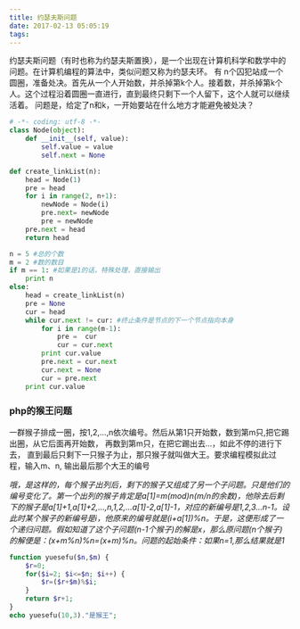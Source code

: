 ```yaml
---
title: 约瑟夫斯问题
date: 2017-02-13 05:05:19
tags:
---
```

约瑟夫斯问题（有时也称为约瑟夫斯置换），是一个出现在计算机科学和数学中的问题。在计算机编程的算法中，类似问题又称为约瑟夫环。
有  n个囚犯站成一个圆圈，准备处决。首先从一个人开始数，并杀掉第k个人。接着数，并杀掉第k个人。这个过程沿着圆圈一直进行，直到最终只剩下一个人留下，这个人就可以继续活着。
问题是，给定了n和k，一开始要站在什么地方才能避免被处决？

<!--more-->
```py
# -*- coding: utf-8 -*- 
class Node(object):
	def __init__(self, value):
		self.value = value 
		self.next = None

def create_linkList(n):
	head = Node(1)
	pre = head
	for i in range(2, n+1):
		newNode = Node(i)
		pre.next= newNode
		pre = newNode
	pre.next = head
	return head

n = 5 #总的个数
m = 2 #数的数目
if m == 1: #如果是1的话，特殊处理，直接输出
	print n  
else:
	head = create_linkList(n)
	pre = None
	cur = head
	while cur.next != cur: #终止条件是节点的下一个节点指向本身
		for i in range(m-1):
			pre =  cur
			cur = cur.next
		print cur.value
		pre.next = cur.next
		cur.next = None
		cur = pre.next
	print cur.value
```

### php的猴王问题
一群猴子排成一圈，按1,2,…,n依次编号。然后从第1只开始数，数到第m只,把它踢出圈，从它后面再开始数， 再数到第m只，在把它踢出去…，如此不停的进行下去， 直到最后只剩下一只猴子为止，那只猴子就叫做大王。要求编程模拟此过程，输入m、n, 输出最后那个大王的编号

*哦，是这样的，每个猴子出列后，剩下的猴子又组成了另一个子问题。只是他们的编号变化了。第一个出列的猴子肯定是a[1]=m(mod)n(m/n的余数)，他除去后剩下的猴子是a[1]+1,a[1]+2,…,n,1,2,…a[1]-2,a[1]-1，对应的新编号是1,2,3…n-1。设此时某个猴子的新编号是i，他原来的编号就是(i+a[1])%n。于是，这便形成了一个递归问题。假如知道了这个子问题(n-1个猴子)的解是x，那么原问题(n个猴子)的解便是：(x+m%n)%n=(x+m)%n。问题的起始条件：如果n=1,那么结果就是1*
```php
function yuesefu($n,$m) {  
    $r=0;  
    for($i=2; $i<=$n; $i++) {
        $r=($r+$m)%$i;  
    }
    return $r+1;  
}  
echo yuesefu(10,3)."是猴王";
```